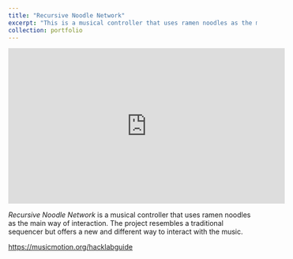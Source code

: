 ```yaml
---
title: "Recursive Noodle Network"
excerpt: "This is a musical controller that uses ramen noodles as the main way of interaction. The project resembles a traditional sequencer but offers a new and different way to interact with the music. <br/><img src='/images/noodle_small.png'>"
collection: portfolio
---
```




<iframe width="560" height="315" src="https://www.youtube.com/embed/mcYygNDN3VQ" title="MusicMotion Hacklab 2019" frameborder="0" allow="autoplay; clipboard-write; encrypted-media; gyroscope; picture-in-picture" allowfullscreen></iframe>

*Recursive Noodle Network* is a musical controller that uses ramen noodles as the main way of interaction. The project resembles a traditional sequencer but offers a new and different way to interact with the music.

https://musicmotion.org/hacklabguide